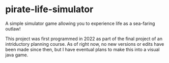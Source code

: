 # pirate-life-simulator
A simple simulator game allowing you to experience life as a sea-faring outlaw!

This project was first programmed in 2022 as part of the final project of an intriductory planning course. As of right now, no new versions or edits have been made since then, but I have eventual plans to make this into a visual java game.
